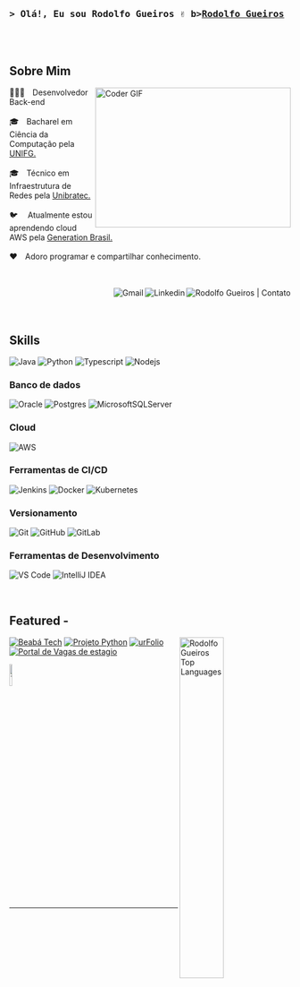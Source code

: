 <!-- Intro --> 
<h3 align="left">
        <samp>&gt; Olá!, Eu sou Rodolfo Gueiros ✌️
                b><a target="_blank" href="https://medium.com">Rodolfo Gueiros</a></b 
        </samp>
</h3>
<br /><br />

<!-- About Section -->
 ## Sobre Mim
  
  <p align="left" >
		<a href="https://www.linkedin.com/in/rodolfogueiros/" target="_blank">
			<img align="right" alt="Coder GIF" height=250 width=350 src="https://cdn.dribbble.com/users/730703/screenshots/6581243/avento.gif" />
		</a>
 👨🏻‍💻&emsp;Desenvolvedor Back-end<br/><br/>
 🎓&emsp;Bacharel em Ciência da Computação pela <a href="https://www.unifg.edu.br/graduacao/ciencia-da-computacao/" target="_blank">UNIFG.</a><br/><br/>
 🎓&emsp;Técnico em Infraestrutura de Redes pela <a href="http://unibratec.edu.br/faculdade/" target="_blank">Unibratec.</a><br/><br/>		
 🐦 &emsp;Atualmente estou aprendendo cloud AWS pela <a href="https://brazil.generation.org/" target="_blank">Generation Brasil.</a><br/><br/> 
 ❤️&emsp;Adoro programar e compartilhar conhecimento.<br/><br/>
 <!--📞&emsp;Fale comigo: <a href="https://api.whatsapp.com/send/?phone=5511983790545&text=Ol%C3%A1%2C+vi+o+seu+perfil+no+github.&type=phone_number&app_absent=0">
  <img alt="Rodolfo Gueiros | Contato" width="22px" src="https://upload.wikimedia.org/wikipedia/commons/6/6b/WhatsApp.svg" />
</a>--><br/>
		<p>
			<a href="https://api.whatsapp.com/send/?phone=5511983790545&text=Ol%C3%A1%2C+vi+o+seu+perfil+no+github.&type=phone_number&app_absent=0" target="_blank">
				<img align="right" src="https://img.shields.io/badge/WhatsApp-25D366?style=for-the-badge&logo=whatsapp&logoColor=white" alt="Rodolfo Gueiros | Contato"/>
			</a>
			<a href="https://www.linkedin.com/in/rodolfogueiros/" target="_blank">
				<img align="right" src="https://img.shields.io/badge/LinkedIn-0077B5?style=for-the-badge&logo=linkedin&logoColor=white" alt="Linkedin"/>
			</a>
			<a href="mailto:rodollfo.marques@gmail.com" target="blank">
				<img align="right" src="https://img.shields.io/badge/Gmail-D14836?style=for-the-badge&logo=gmail&logoColor=white" alt="Gmail" />
			</a>
		</p>
</p>

<br/>
<br/>
<br/>

## Skills

![Java](https://img.shields.io/badge/java-%23ED8B00.svg?style=for-the-badge&logo=openjdk&logoColor=white)
![Python](https://img.shields.io/badge/python-3670A0?style=for-the-badge&logo=python&logoColor=ffdd54)
![Typescript](https://img.shields.io/badge/Typescript-007acc?style=for-the-badge&labelColor=black&logo=typescript&logoColor=007acc)
![Nodejs](https://img.shields.io/badge/Nodejs-3C873A?style=for-the-badge&labelColor=black&logo=node.js&logoColor=3C873A)

### Banco de dados

![Oracle](https://img.shields.io/badge/Oracle-F80000?style=for-the-badge&logo=oracle&logoColor=white)
![Postgres](https://img.shields.io/badge/postgres-%23316192.svg?style=for-the-badge&logo=postgresql&logoColor=white)
![MicrosoftSQLServer](https://img.shields.io/badge/Microsoft%20SQL%20Server-CC2927?style=for-the-badge&logo=microsoft%20sql%20server&logoColor=white)

### Cloud
![AWS](https://img.shields.io/badge/AWS-%23FF9900.svg?style=for-the-badge&logo=amazon-aws&logoColor=white)

### Ferramentas de CI/CD

![Jenkins](https://img.shields.io/badge/jenkins-%232C5263.svg?style=for-the-badge&logo=jenkins&logoColor=white)
![Docker](https://img.shields.io/badge/docker-%230db7ed.svg?style=for-the-badge&logo=docker&logoColor=white)
![Kubernetes](https://img.shields.io/badge/kubernetes-%23326ce5.svg?style=for-the-badge&logo=kubernetes&logoColor=white)

### Versionamento

![Git](https://img.shields.io/badge/Git-F05032?style=for-the-badge&logo=git&logoColor=white)
![GitHub](https://img.shields.io/badge/github-%23121011.svg?style=for-the-badge&logo=github&logoColor=white)
![GitLab](https://img.shields.io/badge/gitlab-%23181717.svg?style=for-the-badge&logo=gitlab&logoColor=white)

### Ferramentas de Desenvolvimento
![VS Code](https://img.shields.io/badge/VS%20Code-0078d7.svg?style=for-the-badge&logo=visual-studio-code&logoColor=white)
![IntelliJ IDEA](https://img.shields.io/badge/IntelliJIDEA-000000.svg?style=for-the-badge&logo=intellij-idea&logoColor=white)

<br/>

## Featured -
<p align="left" >
	<a href="https://github.com/RodolfoGueiros"><img align="right" alt="Rodolfo Gueiros Top Languages" src="https://denvercoder1-github-readme-stats.vercel.app/api/top-langs/?username=RodolfoGueiros&langs_count=8&theme=react&border_color=7F3FBF&bg_color=0D1117&title_color=F85D7F&icon_color=F8D866" width="39.5%"/>
	</a>	
	
 [![Beabá Tech](https://github-readme-stats.vercel.app/api/pin/?username=RodolfoGueiros&repo=beaba_tech&border_color=7F3FBF&bg_color=0D1117&title_color=C9D1D9&text_color=8B949E&icon_color=7F3FBF)](https://github.com/RodolfoGueiros/beaba_tech)
 [![Projeto Python](https://github-readme-stats.vercel.app/api/pin/?username=RodolfoGueiros&repo=PYTHON&border_color=7F3FBF&bg_color=0D1117&title_color=C9D1D9&text_color=8B949E&icon_color=7F3FBF)](https://github.com/RodolfoGueiros/PYTHON)
[![urFolio](https://github-readme-stats.vercel.app/api/pin/?username=RodolfoGueiros&repo=projeto-pix-save&border_color=7F3FBF&bg_color=0D1117&title_color=C9D1D9&text_color=8B949E&icon_color=7F3FBF)](https://github.com/RodolfoGueiros/projeto-pix-save)
[![Portal de Vagas de estagio](https://github-readme-stats.vercel.app/api/pin/?username=RodolfoGueiros&repo=SistemaVagasEstagiosFG&border_color=7F3FBF&bg_color=0D1117&title_color=C9D1D9&text_color=8B949E&icon_color=7F3FBF)](https://github.com/RodolfoGueiros/SistemaVagasEstagiosFG)
</p>

<p align="left">	
  <a href="https://github.com/RodolfoGueiros?tab=repositories" target="_blank"><img width="10%" alt="Todos repositórios" title="Todos repositórios" src="https://img.shields.io/badge/-All%20Repos-2962FF?style=for-the-badge&logo=koding&logoColor=white"/></a>
</p>

<br/>
<hr/>
<br/>
